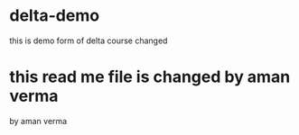 # delta-demo
this is demo form of delta course
changed
# this read me file is changed by aman verma 
by aman verma
